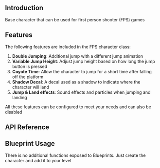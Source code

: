 ## Introduction
Base character that can be used for first person shooter (FPS) games

## Features
The following features are included in the FPS character class:
<ol>
    <li><strong>Double Jumping</strong>: Additional jump with a different jump animation</li>
    <li><strong>Variable Jump Height</strong>: Adjust jump height based on how long the jump button is pressed</li>
    <li><strong>Coyote Time</strong>: Allow the character to jump for a short time after falling off the platform</li>
    <li><strong>Shadow Decal</strong>: A decal used as a shadow to indicate where the character will land</li>
    <li><strong>Jump & Land effects</strong>: Sound effects and particles when jumping and landing</li>
</ol>

All these features can be configured to meet your needs and can also be disabled

## API Reference
## Blueprint Usage
There is no additional functions exposed to Blueprints. Just create the character and add it to your level